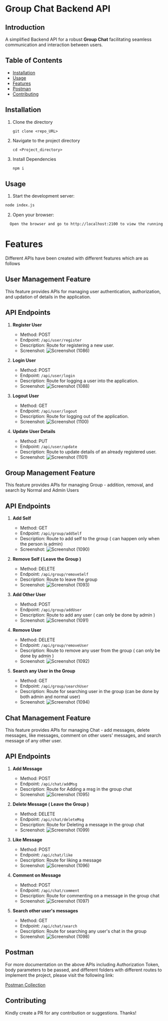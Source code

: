 # Group Chat Backend API

## Introduction
A simplified Backend API for a robust **Group Chat** facilitating seamless communication and interaction between users. 

## Table of Contents
- [Installation](#installation)
- [Usage](#usage)
- [Features](#features)
- [Postman](#postman)
- [Contributing](#contributing)

## Installation
1. Clone the directory
   ```
   git clone <repo_URL>
   ```
3. Navigate to the project directory
   ```
   cd <Project_directory>
   ```
4. Install Dependencies
   ```markdown
   npm i
   ```

## Usage
1. Start the development server:
```markdown
node index.js
```
2. Open your browser:
```bash
  Open the browser and go to http://localhost:2100 to view the running UI.
```

# Features
Different APIs have been created with different features which are as follows

## User Management Feature

This feature provides APIs for managing user authentication, authorization, and updation of details in the application.

## API Endpoints

1. **Register User**
    - Method: POST
    - Endpoint: `/api/user/register`
    - Description: Route for registering a new user.
    - Screenshot: ![Screenshot (1086)](https://github.com/abhi6299/Riktam-assignment-groupChatAPI-Nodejs/assets/48280843/4afd234e-7db5-4c46-bc6c-1dfef662e255)


2. **Login User**
    - Method: POST
    - Endpoint: `/api/user/login`
    - Description: Route for logging a user into the application.
    - Screenshot: ![Screenshot (1088)](https://github.com/abhi6299/Riktam-assignment-groupChatAPI-Nodejs/assets/48280843/163d053e-fbd6-4d13-b761-5d3945463781)


3. **Logout User**
    - Method: GET
    - Endpoint: `/api/user/logout`
    - Description: Route for logging out of the application.
    - Screenshot: ![Screenshot (1100)](https://github.com/abhi6299/Riktam-assignment-groupChatAPI-Nodejs/assets/48280843/eb9dc38b-5f2f-4b23-bbf9-8ff81f372b3a)

4. **Update User Details**
    - Method: PUT
    - Endpoint: `/api/user/update`
    - Description: Route to update details of an already registered user.
    - Screenshot: ![Screenshot (1101)](https://github.com/abhi6299/Riktam-assignment-groupChatAPI-Nodejs/assets/48280843/336c40b1-f543-4675-a719-f4babf667024)

## Group Management Feature

This feature provides APIs for managing Group - addition, removal, and search by Normal and Admin Users

## API Endpoints

1. **Add Self**
    - Method: GET
    - Endpoint: `/api/group/addSelf`
    - Description: Route to add self to the group ( can happen only when the person is admin)
    - Screenshot: ![Screenshot (1090)](https://github.com/abhi6299/Riktam-assignment-groupChatAPI-Nodejs/assets/48280843/f11a1511-872a-465d-84e6-9c3e23c2e865)

2. **Remove Self ( Leave the Group )**
    - Method: DELETE
    - Endpoint: `/api/group/removeSelf`
    - Description: Route to leave the group
    - Screenshot: ![Screenshot (1093)](https://github.com/abhi6299/Riktam-assignment-groupChatAPI-Nodejs/assets/48280843/d1916bb1-0283-4dba-a89a-f35284014fa7)

3. **Add Other User**
    - Method: POST
    - Endpoint: `/api/group/addUser`
    - Description: Route to add any user ( can only be done by admin )
    - Screenshot: ![Screenshot (1091)](https://github.com/abhi6299/Riktam-assignment-groupChatAPI-Nodejs/assets/48280843/bbcfe87a-11f9-4e36-9187-9ddd004002f4)

4. **Remove User**
    - Method: DELETE
    - Endpoint: `/api/group/removeUser`
    - Description: Route to remove any user from the group ( can only be done by admin )
    - Screenshot: ![Screenshot (1092)](https://github.com/abhi6299/Riktam-assignment-groupChatAPI-Nodejs/assets/48280843/942fac6f-b6ec-4838-a67d-162c86275492)

5. **Search any User in the Group**
    - Method: GET
    - Endpoint: `/api/group/searchUser`
    - Description: Route for searching user in the group (can be done by both admin and normal user)
    - Screenshot: ![Screenshot (1094)](https://github.com/abhi6299/Riktam-assignment-groupChatAPI-Nodejs/assets/48280843/9c2f7667-3316-4913-8da3-cd49889fcfc5)

## Chat Management Feature

This feature provides APIs for managing Chat - add messages, delete messages, like messages, comment on other users' messages, and search message of any other user.

## API Endpoints

1. **Add Message**
    - Method: POST
    - Endpoint: `/api/chat/addMsg`
    - Description: Route for Adding a msg in the group chat
    - Screenshot: ![Screenshot (1095)](https://github.com/abhi6299/Riktam-assignment-groupChatAPI-Nodejs/assets/48280843/58957565-26b2-47a6-b76f-7e0a6ff19532)

2. **Delete Message ( Leave the Group )**
    - Method: DELETE
    - Endpoint: `/api/chat/deleteMsg`
    - Description: Route for Deleting a message in the group chat
    - Screenshot: ![Screenshot (1099)](https://github.com/abhi6299/Riktam-assignment-groupChatAPI-Nodejs/assets/48280843/e06a06a5-47e2-4a56-b5ec-86881e5b0885)

3. **Like Message**
    - Method: POST
    - Endpoint: `/api/chat/like`
    - Description: Route for liking a message
    - Screenshot: ![Screenshot (1096)](https://github.com/abhi6299/Riktam-assignment-groupChatAPI-Nodejs/assets/48280843/91320a59-1b8a-4101-a7aa-123c0becc424)

4. **Comment on Message**
    - Method: POST
    - Endpoint: `/api/chat/comment`
    - Description: Route for commenting on a message in the group chat
    - Screenshot: ![Screenshot (1097)](https://github.com/abhi6299/Riktam-assignment-groupChatAPI-Nodejs/assets/48280843/f9476038-ab57-4d0c-9848-65e22e782d5e)

5. **Search other user's messages**
    - Method: GET
    - Endpoint: `/api/chat/search`
    - Description: Route for searching any user's chat in the group
    - Screenshot: ![Screenshot (1098)](https://github.com/abhi6299/Riktam-assignment-groupChatAPI-Nodejs/assets/48280843/c57342c0-fd2b-469f-a8a2-ddea8641376f)

## Postman

For more documentation on the above APIs including Authorization Token, body parameters to be passed, and different folders with different routes to implement the project, please visit the following link:

[Postman Collection](https://www.postman.com/mission-saganist-17847365/workspace/riktam/collection/30566706-c6bf18f8-6291-48b5-ab71-424a41182495?action=share&creator=30566706)

## Contributing
Kindly create a PR for any contribution or suggestions. Thanks!
